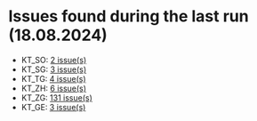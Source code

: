 # Issues found during the last run (18.08.2024)

- KT_SO: [2 issue(s)](tools/KT_SO_errors.csv)
- KT_SG: [3 issue(s)](tools/KT_SG_errors.csv)
- KT_TG: [4 issue(s)](tools/KT_TG_errors.csv)
- KT_ZH: [6 issue(s)](tools/KT_ZH_errors.csv)
- KT_ZG: [131 issue(s)](tools/KT_ZG_errors.csv)
- KT_GE: [3 issue(s)](tools/KT_GE_errors.csv)
